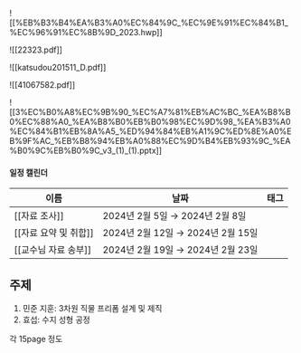   

![[%EB%B3%B4%EA%B3%A0%EC%84%9C_%EC%9E%91%EC%84%B1_%EC%96%91%EC%8B%9D_2023.hwp]]

![[22323.pdf]]

![[katsudou201511_D.pdf]]

![[41067582.pdf]]

![[3%EC%B0%A8%EC%9B%90_%EC%A7%81%EB%AC%BC_%EA%B8%B0%EC%88%A0_%EA%B8%B0%EB%B0%98%EC%9D%98_%EA%B3%A0%EC%84%B1%EB%8A%A5_%ED%94%84%EB%A1%9C%ED%8E%A0%EB%9F%AC_%EB%B8%94%EB%A0%88%EC%9D%B4%EB%93%9C_%EA%B0%9C%EB%B0%9C_v3_(1)_(1).pptx]]

#### 일정 캘린더

|이름|날짜|태그|
|---|---|---|
|[[자료 조사]]|2024년 2월 5일 → 2024년 2월 8일||
|[[자료 요약 및 취합]]|2024년 2월 12일 → 2024년 2월 15일||
|[[교수님 자료 송부]]|2024년 2월 19일 → 2024년 2월 23일||

  
  

## 주제

1. 민준 지훈: 3차원 직물 프리폼 설계 및 제직
2. 효섭: 수지 성형 공정

각 15page 정도
